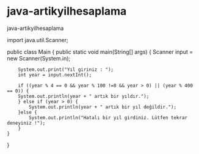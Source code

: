 # java-artikyilhesaplama
java-artikyilhesaplama

import java.util.Scanner;

public class Main {
    public static void main(String[] args) {
        Scanner input = new Scanner(System.in);

        System.out.print("Yıl giriniz : ");
        int year = input.nextInt();

        if ((year % 4 == 0 && year % 100 !=0 && year > 0) || (year % 400 == 0)) {
        System.out.println(year + " artık bir yıldır.");
        } else if (year > 0) {
            System.out.println(year + " artık bir yıl değildir.");
        }else {
            System.out.println("Hatalı bir yıl girdiniz. Lütfen tekrar deneyiniz !");
        }
    }
}
